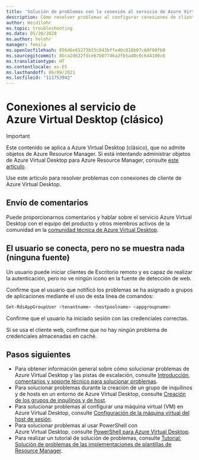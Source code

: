 ```yaml
---
title: 'Solución de problemas con la conexión al servicio de Azure Virtual Desktop (clásico): Azure'
description: Cómo resolver problemas al configurar conexiones de cliente en un entorno de inquilinos de Azure Virtual Desktop (clásico).
author: Heidilohr
ms.topic: troubleshooting
ms.date: 05/20/2020
ms.author: helohr
manager: femila
ms.openlocfilehash: 856d6e65273b15c843bffe40c818b07c60f00fb0
ms.sourcegitcommit: 8bca2d622fdce67b07746a2fb5a40c0c644100c6
ms.translationtype: HT
ms.contentlocale: es-ES
ms.lasthandoff: 06/09/2021
ms.locfileid: "111753942"
---
```

# <a name="azure-virtual-desktop-classic-service-connections"></a>Conexiones al servicio de Azure Virtual Desktop (clásico)

>[!IMPORTANT]
>Este contenido se aplica a Azure Virtual Desktop (clásico), que no admite objetos de Azure Resource Manager. Si está intentando administrar objetos de Azure Virtual Desktop para Azure Resource Manager, consulte [este artículo](../troubleshoot-service-connection.md).

Use este artículo para resolver problemas con conexiones de cliente de Azure Virtual Desktop.

## <a name="provide-feedback"></a>Envío de comentarios

Puede proporcionarnos comentarios y hablar sobre el servicio Azure Virtual Desktop con el equipo del producto y otros miembros activos de la comunidad en la [comunidad técnica de Azure Virtual Desktop](https://techcommunity.microsoft.com/t5/Windows-Virtual-Desktop/bd-p/WindowsVirtualDesktop).

## <a name="user-connects-but-nothing-is-displayed-no-feed"></a>El usuario se conecta, pero no se muestra nada (ninguna fuente)

Un usuario puede iniciar clientes de Escritorio remoto y es capaz de realizar la autenticación, pero no ve ningún icono en la fuente de detección de web.

Confirme que el usuario que notificó los problemas se ha asignado a grupos de aplicaciones mediante el uso de esta línea de comandos:

```PowerShell
Get-RdsAppGroupUser <tenantname> <hostpoolname> <appgroupname>
```

Confirme que el usuario ha iniciado sesión con las credenciales correctas.

Si se usa el cliente web, confirme que no hay ningún problema de credenciales almacenadas en caché.

## <a name="next-steps"></a>Pasos siguientes

- Para obtener información general sobre cómo solucionar problemas de Azure Virtual Desktop y las pistas de escalación, consulte [Introducción, comentarios y soporte técnico para solucionar problemas](troubleshoot-set-up-overview-2019.md).
- Para solucionar problemas durante la creación de un grupo de inquilinos y de hosts en un entorno de Azure Virtual Desktop, consulte [Creación de los grupos de inquilinos y de host](troubleshoot-set-up-issues-2019.md).
- Para solucionar problemas al configurar una máquina virtual (VM) en Azure Virtual Desktop, consulte [Configuración de la máquina virtual del host de sesión](troubleshoot-vm-configuration-2019.md).
- Para solucionar problemas al usar PowerShell con Azure Virtual Desktop, consulte [PowerShell para Azure Virtual Desktop](troubleshoot-powershell-2019.md).
- Para realizar un tutorial de solución de problemas, consulte [Tutorial: Solución de problemas de las implementaciones de plantillas de Resource Manager](../../azure-resource-manager/templates/template-tutorial-troubleshoot.md).
